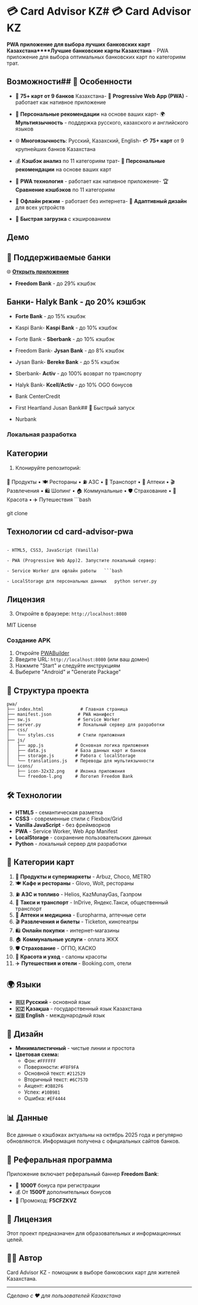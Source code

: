 # 💳 Card Advisor KZ# 💳 Card Advisor KZ



**PWA приложение для выбора лучших банковских карт Казахстана****Лучшие банковские карты Казахстана** - PWA приложение для выбора оптимальных банковских карт по категориям трат.



## Возможности## 🌟 Особенности



- 🏦 **75+ карт от 9 банков** Казахстана- 📱 **Progressive Web App (PWA)** - работает как нативное приложение

- 📱 **Персональные рекомендации** на основе ваших карт- 🌍 **Мультиязычность** - поддержка русского, казахского и английского языков

- 🌐 **Многоязычность**: Русский, Казахский, English- 💳 **75+ карт** от 9 крупнейших банков Казахстана

- 💰 **Кэшбэк анализ** по 11 категориям трат- 🎯 **Персональные рекомендации** на основе ваших карт

- 📱 **PWA технология** - работает как нативное приложение- 🏆 **Сравнение кэшбэков** по 11 категориям

- 🔄 **Офлайн режим** - работает без интернета- 📱 **Адаптивный дизайн** для всех устройств

- 🚀 **Быстрая загрузка** с кэшированием

## Демо

## 🏦 Поддерживаемые банки

🌐 **[Открыть приложение](https://kasadi97.github.io/card-advisor-kz-pwa/)**

- **Freedom Bank** - до 29% кэшбэк

## Банки- **Halyk Bank** - до 20% кэшбэк  

- **Forte Bank** - до 15% кэшбэк

- Kaspi Bank- **Kaspi Bank** - до 10% кэшбэк

- Forte Bank  - **Sberbank** - до 10% кэшбэк

- Freedom Bank- **Jysan Bank** - до 8% кэшбэк

- Jysan Bank- **Bereke Bank** - до 5% кэшбэк

- Sberbank- **Activ** - до 100% возврат по транспорту

- Halyk Bank- **Kcell/Activ** - до 10% OGO бонусов

- Bank CenterCredit

- First Heartland Jusan Bank## 🚀 Быстрый запуск

- Nurbank

### Локальная разработка

## Категории

1. Клонируйте репозиторий:

🛒 Продукты • 🍽️ Рестораны • ⛽ АЗС • 🚕 Транспорт • 💊 Аптеки • 🎬 Развлечения • 🛍️ Шопинг • 🏠 Коммунальные • 🛡️ Страхование • 💄 Красота • ✈️ Путешествия   ```bash

   git clone <repo-url>

## Технологии   cd card-advisor-pwa

   ```

- HTML5, CSS3, JavaScript (Vanilla)

- PWA (Progressive Web App)2. Запустите локальный сервер:

- Service Worker для офлайн работы   ```bash

- LocalStorage для персональных данных   python server.py

   ```

## Лицензия

3. Откройте в браузере: `http://localhost:8080`

MIT License
### Создание APK

1. Откройте [PWABuilder](https://www.pwabuilder.com)
2. Введите URL: `http://localhost:8080` (или ваш домен)
3. Нажмите "Start" и следуйте инструкциям
4. Выберите "Android" и "Generate Package"

## 📂 Структура проекта

```
pwa/
├── index.html              # Главная страница
├── manifest.json          # PWA манифест
├── sw.js                  # Service Worker
├── server.py              # Локальный сервер для разработки
├── css/
│   └── styles.css         # Стили приложения
├── js/
│   ├── app.js            # Основная логика приложения
│   ├── data.js           # База данных карт и банков
│   ├── storage.js        # Работа с localStorage
│   └── translations.js   # Переводы для мультиязычности
└── icons/
    ├── icon-32x32.png    # Иконка приложения
    └── freedom-l.png     # Логотип Freedom Bank
```

## 🛠 Технологии

- **HTML5** - семантическая разметка
- **CSS3** - современные стили с Flexbox/Grid
- **Vanilla JavaScript** - без фреймворков
- **PWA** - Service Worker, Web App Manifest
- **LocalStorage** - сохранение пользовательских данных
- **Python** - локальный сервер для разработки

## 📱 Категории карт

1. 🛒 **Продукты и супермаркеты** - Arbuz, Choco, METRO
2. 🍽️ **Кафе и рестораны** - Glovo, Wolt, рестораны
3. ⛽ **АЗС и топливо** - Helios, KazMunayGas, Газпром
4. 🚕 **Такси и транспорт** - InDrive, Яндекс.Такси, общественный транспорт
5. 💊 **Аптеки и медицина** - Europharma, аптечные сети
6. 🎬 **Развлечения и билеты** - Ticketon, кинотеатры
7. 🛍️ **Онлайн покупки** - интернет-магазины
8. 🏠 **Коммунальные услуги** - оплата ЖКХ
9. 🛡️ **Страхование** - ОГПО, КАСКО
10. 💄 **Красота и уход** - салоны красоты
11. ✈️ **Путешествия и отели** - Booking.com, отели

## 🌍 Языки

- **🇷🇺 Русский** - основной язык
- **🇰🇿 Қазақша** - государственный язык Казахстана  
- **🇬🇧 English** - международный язык

## 🎨 Дизайн

- **Минималистичный** - чистые линии и простота
- **Цветовая схема:**
  - Фон: `#FFFFFF`
  - Поверхности: `#F8F9FA`
  - Основной текст: `#212529`
  - Вторичный текст: `#6C757D`
  - Акцент: `#3B82F6`
  - Успех: `#10B981`
  - Ошибка: `#EF4444`

## 📊 Данные

Все данные о кэшбэках актуальны на октябрь 2025 года и регулярно обновляются. Информация получена с официальных сайтов банков.

## 🤝 Реферальная программа

Приложение включает реферальный баннер **Freedom Bank**:
- 🎁 **1000₸** бонуса при регистрации
- 💰 От **1500₸** дополнительных бонусов
- 🔗 Промокод: **F5CFZKVZ**

## 📄 Лицензия

Этот проект предназначен для образовательных и информационных целей.

## 👨‍💻 Автор

Card Advisor KZ - помощник в выборе банковских карт для жителей Казахстана.

---

*Сделано с ❤️ для пользователей Казахстана*